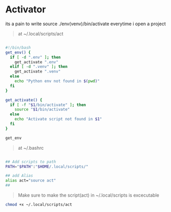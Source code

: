 # Activator

its a pain to write source ./env(venv)/bin/activate everytime i open a project

> at ~/.local/scripts/act

```bash

#!/bin/bash
get_env() {
  if [ -d ".env" ]; then
    get_activate ".env"
  elif [ -d ".venv" ]; then
    get_activate ".venv"
  else
    echo "Python env not found in $(pwd)"
  fi
}

get_activate() {
  if [ -f "$1/bin/activate" ]; then
    source "$1/bin/activate"
  else
    echo "Activate script not found in $1"
  fi
}

get_env

```

> at ~/.bashrc

```bash

## Add scripts to path
PATH="$PATH":"$HOME/.local/scripts/"

## add Alias
alias act="source act"
##
```

> Make sure to make the script(act) in ~/.local/scripts is excecutable

```bash
chmod +x ~/.local/scripts/act
```
